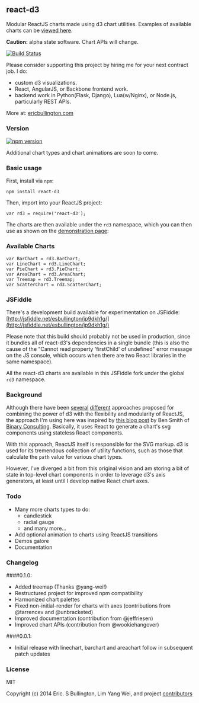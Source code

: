 ## react-d3
Modular ReactJS charts made using d3 chart utilities. Examples of available charts can be [viewed here](http://esbullington.github.io/react-d3).

**Caution:**  alpha state software. Chart APIs will change.

[![Build Status](https://travis-ci.org/esbullington/react-d3.svg?branch=master)](https://travis-ci.org/esbullington/react-d3)

Please consider supporting this project by hiring me for your next contract job.  I do:
* custom d3 visualizations.
* React, AngularJS, or Backbone frontend work.
* backend work in Python(Flask, Django), Lua(w/Nginx), or Node.js, particularly REST APIs.

More at: [ericbullington.com](https://ericbullington.com)

### Version
[![npm version](https://badge.fury.io/js/react-d3.png)](https://www.npmjs.com/package/react-d3)

 Additional chart types and chart animations are soon to come.

### Basic usage

First, install via `npm`:

`npm install react-d3`

Then, import into your ReactJS project:

`var rd3 = require('react-d3');`

The charts are then available under the `rd3` namespace, which you can then use as shown on the [demonstration page](http://esbullington.github.io/react-d3):

### Available Charts

```
var BarChart = rd3.BarChart;
var LineChart = rd3.LineChart;
var PieChart = rd3.PieChart;
var AreaChart = rd3.AreaChart;
var Treemap = rd3.Treemap;
var ScatterChart = rd3.ScatterChart;
```

### JSFiddle
There's a development build available for experimentation on JSFiddle: [http://jsfiddle.net/esbullington/jp9dkh1g/](http://jsfiddle.net/esbullington/jp9dkh1g/)

Please note that this build should probably not be used in production, since it bundles all of react-d3's dependencies in a single bundle (this is also the cause of the "Cannot read property 'firstChild' of undefined" error message on the JS console, which occurs when there are two React libraries in the same namespace).

All the react-d3 charts are available in this JSFiddle fork under the global `rd3` namespace.

### Background
Although there have been [several](http://nicolashery.com/integrating-d3js-visualizations-in-a-react-app/) [different](http://bl.ocks.org/milroc/d22bbf92231876505e5d) approaches proposed for combining the power of d3 with the flexibility and modularity of ReactJS, the approach I'm using here was inspired by [this blog post](http://10consulting.com/2014/02/19/d3-plus-reactjs-for-charting/) by Ben Smith of [Binary Consulting](http://10consulting.com/).  Basically, it uses React to generate a chart's svg components using stateless React components.

With this approach, ReactJS itself is responsible for the SVG markup.  d3 is used for its tremendous collection of utility functions, such as those that calculate the `path` value for various chart types.

However, I've diverged a bit from this original vision and am storing a bit of state in top-level chart components in order to leverage d3's axis generators, at least until I develop native React chart axes.

### Todo
* Many more charts types to do:
  - candlestick
  - radial gauge
  - and many more...
* Add optional animation to charts using ReactJS transitions
* Demos galore
* Documentation

### Changelog

####0.1.0:
- Added treemap (Thanks @yang-wei!)
- Restructured project for improved npm compatibility
- Harmonized chart palettes
- Fixed non-initial-render for charts with axes (contributions from @tarrencev and @unbracketed)
- Improved documentation (contribution from @jeffriesen)
- Improved chart APIs (contribution from @wookiehangover)

####0.0.1:
- Initial release with linechart, barchart and areachart follow in subsequent patch updates

### License
MIT

Copyright (c) 2014 Eric. S Bullington, Lim Yang Wei, and project [contributors](https://github.com/esbullington/react-d3/graphs/contributors)
